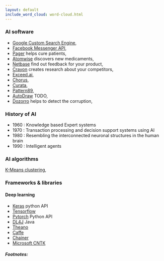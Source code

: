 ```yaml
---
layout: default
include_word_cloud: word-cloud.html
---
```


### AI software

- <a href="https://programmablesearchengine.google.com/about/" target="_blank">Google Custom Search Engine</a>,
- <a href="https://developers.facebook.com/docs/messenger-platform/" target="_blank">Facebook Messenger API</a>, 
- <a href="https://pager.com" target="_blank">Pager</a> helps cure patients, 
- <a href="https://www.atomwise.com" target="_blank">Atomwise</a> discovers new medicaments,
- <a href="https://netbasequid.com/about-netbasequid/" target="_blank">Netbase</a> find out feedback for your product, 
- <a href="https://www.crayon.co" target="_blank">Crayon</a> creates research about your competitors, 
- <a href="https://exceed.ai/" target="_blank">Exceed.ai</a>, 
- <a href="" target="_blank">Chorus</a>,
- <a href="https://www.curata.com" target="_blank">Curata</a>,
- <a href="https://www.pattern89.com" target="_blank">Pattern89</a>, 
- <a href="" target="_blank">AutoDraw</a> TODO,
- <a href="https://dozorro.org/" target="_blank">Dozorro</a> helps to detect the corruption,

### History of AI

-  1960 : Knowledge based Expert systems
-  1970 : Transaction processing and decision support systems using AI
-  1980 : Resembling the interconnected neuronal structures in the human brain
-  1990 : Intelligent agents

### AI algorithms

<a href="" target="_blank">K-Means clustering</a>,

### Frameworks & libraries

#### Deep learning

- [Keras](https://keras.io) python API
- [Tensorflow](https://www.tensorflow.org)
- [Pytorch](https://pytorch.org) Python API
- [DL4J](https://deeplearning4j.org) Java
- [Theano](http://deeplearning.net/software/theano/)
- [Caffe](https://caffe.berkeleyvision.org)
- [Chainer](https://chainer.org)
- [Microsoft CNTK](https://docs.microsoft.com/en-us/cognitive-toolkit/)


##### Footnotes:
